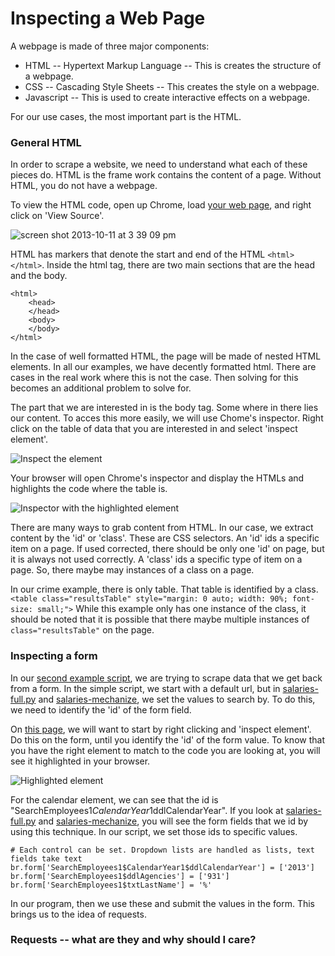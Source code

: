 # Inspecting a Web Page

A webpage is made of three major components:

* HTML -- Hypertext Markup Language -- This is creates the structure of a webpage.
* CSS -- Cascading Style Sheets -- This creates the style on a webpage.
* Javascript -- This is used to create interactive effects on a webpage.

For our use cases, the most important part is the HTML.

### General HTML

In order to scrape a website, we need to understand what each of these pieces do. HTML is the frame work contains the content of a page. Without HTML, you do not have a webpage.

To view the HTML code, open up Chrome, load [your web page](http://www.showmeboone.com/sheriff/JailResidents/JailResidents.asp), and right click on 'View Source'.

![screen shot 2013-10-11 at 3 39 09 pm](https://f.cloud.github.com/assets/166734/1318115/455e7fec-32b5-11e3-93c8-d67247faad1c.png)

HTML has markers that denote the start and end of the HTML ```<html></html>```. Inside the html tag, there are two main sections that are the head and the body.

```
<html>
	<head>
	</head>
	<body>
	</body>
</html>
```

In the case of well formatted HTML, the page will be made of nested HTML elements. In all our examples, we have decently formatted html. There are cases in the real work where this is not the case. Then solving for this becomes an additional problem to solve for.

The part that we are interested in is the body tag. Some where in there lies our content. To acces this more easily, we will use Chome's inspector. Right click on the table of data that you are interested in and select 'inspect element'.

![Inspect the element](https://f.cloud.github.com/assets/166734/1320358/7f309dae-3355-11e3-88db-5249ae5678e7.png)

Your browser will open Chrome's inspector and display the HTMLs and highlights the code where the table is.

![Inspector with the highlighted element](https://f.cloud.github.com/assets/166734/1320348/f12d3206-3354-11e3-8ef9-b6a4540e526b.png)

There are many ways to grab content from HTML. In our case, we extract content by the 'id' or 'class'. These are CSS selectors. An 'id' ids a specific item on a page. If used corrected, there should be only one 'id' on page, but it is always not used correctly. A 'class' ids a specific type of item on a page. So, there maybe may instances of a class on a page.

In our crime example, there is only table. That table is identified by a class.
```<table class="resultsTable" style="margin: 0 auto; width: 90%; font-size: small;">```
While this example only has one instance of the class, it should be noted that it is possible that there maybe multiple instances of ```class="resultsTable"``` on the page.

### Inspecting a form

In our [second example script](http://mapyourtaxes.mo.gov/MAP/Employees/Employee/searchemployees.aspx), we are trying to scrape data that we get back from a form. In the simple script, we start with a default url, but in [salaries-full.py](https://github.com/ireapps/scraping-class/blob/master/scrapers/salaries/salaries-full.py) and [salaries-mechanize](https://github.com/ireapps/scraping-class/blob/master/scrapers/salaries/salaries-mechanize.py), we set the values to search by. To do this, we need to identify the 'id' of the form field.

On [this page](http://mapyourtaxes.mo.gov/MAP/Employees/Employee/searchemployees.aspx), we will want to start by right clicking and 'inspect element'. Do this on the form, until you identify the 'id' of the form value. To know that you have the right element to match to the code you are looking at, you will see it highlighted in your browser.

![Highlighted element](https://f.cloud.github.com/assets/166734/1320458/b5bae160-335d-11e3-9b06-f55cab13161f.png)

For the calendar element, we can see that the id is "SearchEmployees1$CalendarYear1$ddlCalendarYear". If you look at [salaries-full.py](https://github.com/ireapps/scraping-class/blob/master/scrapers/salaries/salaries-full.py) and [salaries-mechanize](https://github.com/ireapps/scraping-class/blob/master/scrapers/salaries/salaries-mechanize.py), you will see the form fields that we id by using this technique. In our script, we set those ids to specific values.

```
# Each control can be set. Dropdown lists are handled as lists, text fields take text
br.form['SearchEmployees1$CalendarYear1$ddlCalendarYear'] = ['2013']
br.form['SearchEmployees1$ddlAgencies'] = ['931']
br.form['SearchEmployees1$txtLastName'] = '%'
```

In our program, then we use these and submit the values in the form. This brings us to the idea of requests.

### Requests -- what are they and why should I care?













